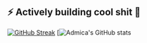 ## ⚡ Actively building cool shit 👋
[![GitHub Streak](https://github-readme-streak-stats-chi-sage.vercel.app?user=admica&theme=highcontrast&border_radius=4.2&date_format=M%20j%5B%2C%20Y%5D&card_height=190)](https://git.io/streak-stats)
[![Admica's GitHub stats](https://github-readme-stats.vercel.app/api?username=admica&show_icons=true&theme=transparent)
